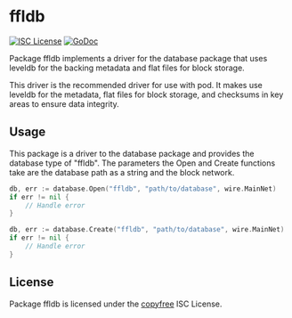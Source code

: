 # ffldb

[![ISC License](http://img.shields.io/badge/license-ISC-blue.svg)](http://copyfree.org)
[![GoDoc](https://godoc.org/git.parallelcoin.io/pod/database/ffldb?status.png)](http://godoc.org/git.parallelcoin.io/pod/database/ffldb)

Package ffldb implements a driver for the database package that uses leveldb for the backing metadata and flat files for block storage.

This driver is the recommended driver for use with pod. It makes use leveldb for the metadata, flat files for block storage, and checksums in key areas to
ensure data integrity.

## Usage

This package is a driver to the database package and provides the database type of "ffldb". The parameters the Open and Create functions take are the database path as a string and the block network.

```Go
db, err := database.Open("ffldb", "path/to/database", wire.MainNet)
if err != nil {
	// Handle error
}
```

```Go
db, err := database.Create("ffldb", "path/to/database", wire.MainNet)
if err != nil {
	// Handle error
}
```

## License

Package ffldb is licensed under the [copyfree](http://copyfree.org) ISC License.
